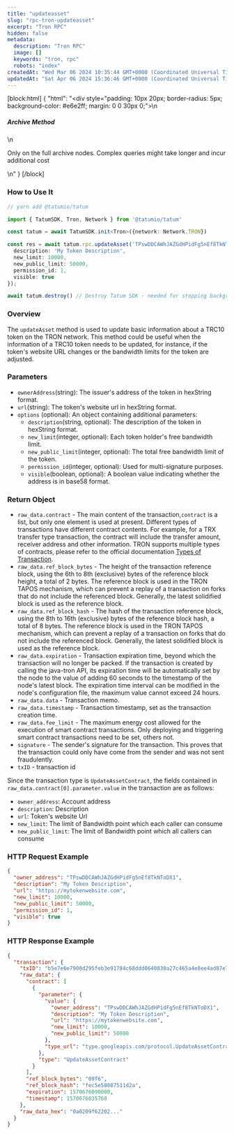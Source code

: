 ```yaml
---
title: "updateasset"
slug: "rpc-tron-updateasset"
excerpt: "Tron RPC"
hidden: false
metadata: 
  description: "Tron RPC"
  image: []
  keywords: "tron, rpc"
  robots: "index"
createdAt: "Wed Mar 06 2024 10:35:44 GMT+0000 (Coordinated Universal Time)"
updatedAt: "Sat Apr 06 2024 15:36:46 GMT+0000 (Coordinated Universal Time)"
---
```

[block:html]
{
  "html": "<div style=\"padding: 10px 20px; border-radius: 5px; background-color: #e6e2ff; margin: 0 0 30px 0;\">\n  <h5>Archive Method</h5>\n  <p>Only on the full archive nodes. Complex queries might take longer and incur additional cost</p>\n</div>"
}
[/block]


### How to Use It



```typescript
// yarn add @tatumio/tatum

import { TatumSDK, Tron, Network } from '@tatumio/tatum'

const tatum = await TatumSDK.init<Tron>({network: Network.TRON})

const res = await tatum.rpc.updateAsset('TPswDDCAWhJAZGdHPidFg5nEf8TkNToDX1', 'https://mytokenwebsite.com', {
  description: 'My Token Description',
  new_limit: 10000,
  new_public_limit: 50000,
  permission_id: 1,
  visible: true
});

await tatum.destroy() // Destroy Tatum SDK - needed for stopping background jobs
```



### Overview

The `updateAsset` method is used to update basic information about a TRC10 token on the TRON network. This method could be useful when the information of a TRC10 token needs to be updated, for instance, if the token's website URL changes or the bandwidth limits for the token are adjusted.

### Parameters

- `ownerAddress`(string): The issuer's address of the token in hexString format.
- `url`(string): The token's website url in hexString format.
- `options` (optional): An object containing additional parameters:
  - `description`(string, optional): The description of the token in hexString format.
  - `new_limit`(integer, optional): Each token holder's free bandwidth limit.
  - `new_public_limit`(integer, optional): The total free bandwidth limit of the token.
  - `permission_id`(integer, optional): Used for multi-signature purposes.
  - `visible`(boolean, optional): A boolean value indicating whether the address is in base58 format.

### Return Object

- `raw_data.contract` - The main content of the transaction,`contract` is a list, but only one element is used at present. Different types of transactions have different contract contents. For example, for a TRX transfer type transaction, the contract will include the transfer amount, receiver address and other information. TRON supports multiple types of contracts, please refer to the official documentation [Types of Transaction](https://developers.tron.network/docs/tron-protocol-transaction#types-of-transaction).
- `raw_data.ref_block_bytes` - The height of the transaction reference block, using the 6th to 8th (exclusive) bytes of the reference block height, a total of 2 bytes. The reference block is used in the TRON TAPOS mechanism, which can prevent a replay of a transaction on forks that do not include the referenced block. Generally, the latest solidified block is used as the reference block.
- `raw_data.ref_block_hash` - The hash of the transaction reference block, using the 8th to 16th (exclusive) bytes of the reference block hash, a total of 8 bytes. The reference block is used in the TRON TAPOS mechanism, which can prevent a replay of a transaction on forks that do not include the referenced block. Generally, the latest solidified block is used as the reference block.
- `raw_data.expiration` - Transaction expiration time, beyond which the transaction will no longer be packed. If the transaction is created by calling the java-tron API, its expiration time will be automatically set by the node to the value of adding 60 seconds to the timestamp of the node's latest block. The expiration time interval can be modified in the node's configuration file, the maximum value cannot exceed 24 hours.
- `raw_data.data` - Transaction memo.
- `raw_data.timestamp` - Transaction timestamp, set as the transaction creation time.
- `raw_data.fee_limit` - The maximum energy cost allowed for the execution of smart contract transactions. Only deploying and triggering smart contract transactions need to be set, others not.
- `signature` - The sender's signature for the transaction. This proves that the transaction could only have come from the sender and was not sent fraudulently.
- `txID` - transaction id

Since the transaction type is `UpdateAssetContract`, the fields contained in `raw_data.contract[0].parameter.value` in the transaction are as follows:

- `owner_address`: Account address
- `description`: Description
- `url`: Token's website Url
- `new_limit`: The limit of Bandwidth point which each caller can consume
- `new_public_limit`: The limit of Bandwidth point which all callers can consume

### HTTP Request Example

```json
{
  "owner_address": "TPswDDCAWhJAZGdHPidFg5nEf8TkNToDX1",
  "description": "My Token Description",
  "url": "https://mytokenwebsite.com",
  "new_limit": 10000,
  "new_public_limit": 50000,
  "permission_id": 1,
  "visible": true
}
```

### HTTP Response Example

```json
{
  "transaction": {
    "txID": "b5e7e6e7908d295feb3e91784c68ddd0640830a27c465a4e8ee4ad87e7aff263",
    "raw_data": {
      "contract": [
        {
          "parameter": {
            "value": {
              "owner_address": "TPswDDCAWhJAZGdHPidFg5nEf8TkNToDX1",
              "description": "My Token Description",
              "url": "https://mytokenwebsite.com",
              "new_limit": 10000,
              "new_public_limit": 50000
            },
            "type_url": "type.googleapis.com/protocol.UpdateAssetContract"
          },
          "type": "UpdateAssetContract"
        }
      ],
      "ref_block_bytes": "09f6",
      "ref_block_hash": "fec5e58087511d2a",
      "expiration": 1570676090000,
      "timestamp": 1570676035768
    },
    "raw_data_hex": "0a0209f62202..."
  }
}
```
